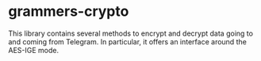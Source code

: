 # grammers-crypto

This library contains several methods to encrypt and decrypt data going to
and coming from Telegram. In particular, it offers an interface around the
AES-IGE mode.
